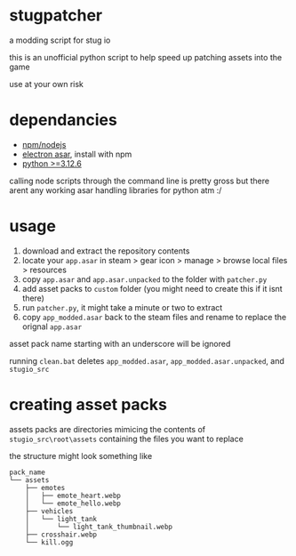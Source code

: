 # stugpatcher

a modding script for stug io

this is an unofficial python script to help speed up patching assets into the game

use at your own risk

# dependancies

* [npm/nodejs](https://docs.npmjs.com/downloading-and-installing-node-js-and-npm)
* [electron asar](https://github.com/electron/asar), install with npm
* [python >=3.12.6](https://www.python.org/downloads/)

calling node scripts through the command line is pretty gross but there arent any working asar handling libraries for python atm :/

# usage

1. download and extract the repository contents
2. locate your `app.asar` in steam > gear icon > manage > browse local files > resources
3. copy `app.asar` and `app.asar.unpacked` to the folder with `patcher.py`
4. add asset packs to `custom` folder (you might need to create this if it isnt there)
5. run `patcher.py`, it might take a minute or two to extract
6. copy `app_modded.asar` back to the steam files and rename to replace the orignal `app.asar`

asset pack name starting with an underscore will be ignored

running `clean.bat` deletes `app_modded.asar`, `app_modded.asar.unpacked`, and `stugio_src`

# creating asset packs

assets packs are directories mimicing the contents of `stugio_src\root\assets` containing the files you want to replace

the structure might look something like

```
pack_name
└── assets
    ├── emotes
    │   ├── emote_heart.webp
    │   └── emote_hello.webp
    ├── vehicles
    │   └── light_tank
    │       └── light_tank_thumbnail.webp
    ├── crosshair.webp
    └── kill.ogg
```